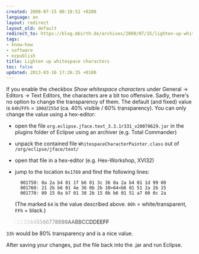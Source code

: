 ```yaml
---
created: 2008-07-15 00:18:52 +0200
language: en
layout: redirect
layout_old: default
redirect_to: https://blog.mbirth.de/archives/2008/07/15/lighten-up-whitespace-characters.html
tags:
- know-how
- software
- ezpublish
title: Lighten up whitespace characters
toc: false
updated: 2013-03-16 17:26:35 +0100
---
```


If you enable the checkbox *Show whitespace characters* under General → Editors → Text Editors, the characters are a
bit too offensive. Sadly, there's no option to change the transparency of them. The default (and fixed) value is
`64h`/`FFh` = `100d`/`255d` (ca. 40% visible / 60% transparency). You can only change the value using a hex-editor:

* open the file `org.eclipse.jface.text_3.3.1r331_v20070629.jar` in the plugins folder of Eclipse using an archiver
  (e.g. Total Commander)
* unpack the contained file `WhitespaceCharacterPainter.class` out of `/org/eclipse/jface/text/`
* open that file in a hex-editor (e.g. Hex-Workshop, XVI32)
* jump to the location `0x1769` and find the following lines:  
  
        001750: 0a 2a b4 01 1f b6 01 3c 36 0a 2a b4 01 1d 99 00
        001760: 21 2b b6 01 4e 36 0b 2b 10>64<b6 01 51 2a 2b 15
        001770: 09 15 0a b7 01 38 2b 15 0b b6 01 51 a7 00 0c 2a
  
  (The marked `64` is the value described above. `00h` = white/transparent, `FFh` = black.)

<font color="#ffffff">00</font><font color="#eeeeee">11</font><font color="#dddddd">22</font><font color="#cccccc">33</font><font color="#bbbbbb">44</font><font color="#aaaaaa">55</font><font color="#999999">66</font><font color="#888888">77</font><font color="#777777">88</font><font color="#666666">99</font><font color="#555555">AA</font><font color="#444444">BB</font><font color="#333333">CC</font><font color="#222222">DD</font><font color="#111111">EE</font><font color="#000000">FF</font>

`33h` would be 80% transparency and is a nice value.

After saving your changes, put the file back into the .jar and run Eclipse.